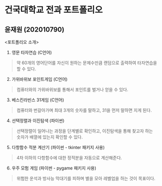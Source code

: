 # 건국대학교 전과 포트폴리오
## 윤재원 (202010790)

<포트폴리오 소개>
1. 영문 타자연습 (C언어)
>약 60개의 영어단어를 자신이 원하는 문제수만큼 랜덤으로 출력하여 타자연습을 할 수 있다.

2.  가위바위보 포인트게임 (C언어)
>컴퓨터와의 가위바위보를 통해서 포인트를 벌거나 얻을 수 있다.

3.  베스킨라빈스 31게임 (C언어)
>컴퓨터와 번갈아가며 최대 3개의 숫자를 말하고, 31을 먼저 말하면 지게 된다.

4.  선택정렬과 이진탐색 (파이썬)
>선택정렬이 일어나는 과정을 단계별로 확인하고, 이진탐색을 통해 찾고자 하는 숫자가 배열에 있는지 확인할 수 있다.

5.  다항함수 적분 계산기 (파이썬 - tkinter  패키지 사용)
> 4차 이하의 다항함수에 대한 정적분을 자동으로 계산해준다.

6.  우주 모험 게임 (파이썬 - pygame 패키지 사용)
> 위험한 운석과 방사능 막대기를 피하며 별을 모아 레벨업을 하는 것이 목표이다.
